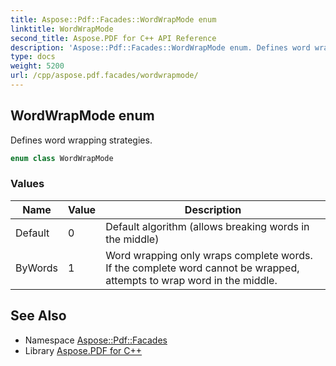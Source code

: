 ```yaml
---
title: Aspose::Pdf::Facades::WordWrapMode enum
linktitle: WordWrapMode
second_title: Aspose.PDF for C++ API Reference
description: 'Aspose::Pdf::Facades::WordWrapMode enum. Defines word wrapping strategies in C++.'
type: docs
weight: 5200
url: /cpp/aspose.pdf.facades/wordwrapmode/
---
```

## WordWrapMode enum


Defines word wrapping strategies.

```cpp
enum class WordWrapMode
```

### Values

| Name | Value | Description |
| --- | --- | --- |
| Default | 0 | Default algorithm (allows breaking words in the middle) |
| ByWords | 1 | Word wrapping only wraps complete words. If the complete word cannot be wrapped, attempts to wrap word in the middle. |

## See Also

* Namespace [Aspose::Pdf::Facades](../)
* Library [Aspose.PDF for C++](../../)
